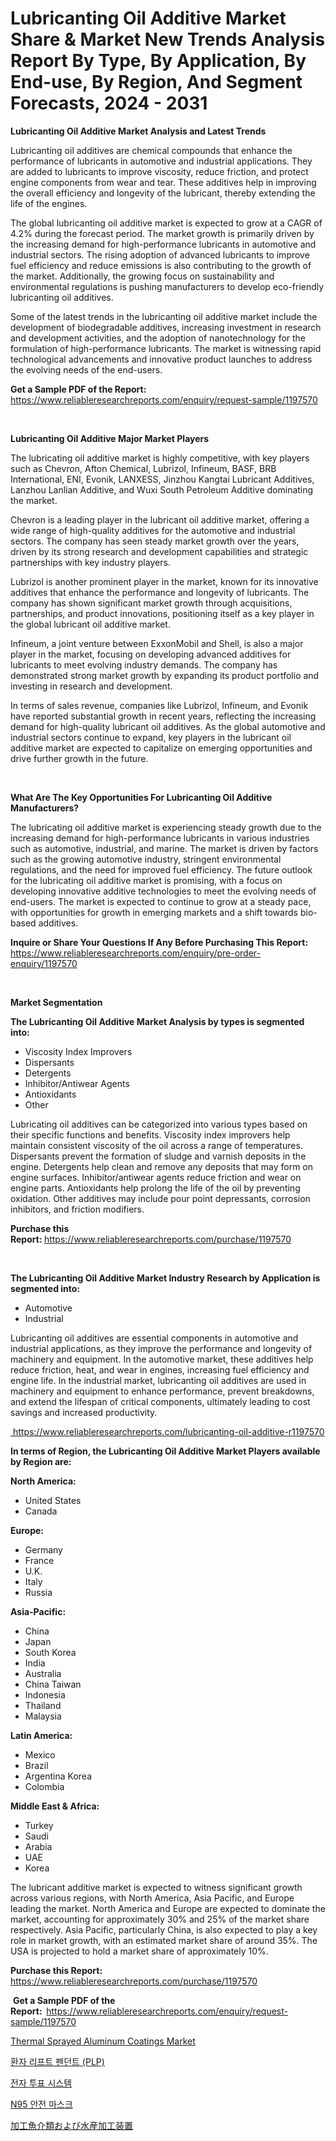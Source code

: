 <p><h1>Lubricanting Oil Additive Market Share & Market New Trends Analysis Report By Type, By Application, By End-use, By Region, And Segment Forecasts, 2024 - 2031</h1></p><p><strong>Lubricanting Oil Additive Market Analysis and Latest Trends</strong></p>
<p><p>Lubricanting oil additives are chemical compounds that enhance the performance of lubricants in automotive and industrial applications. They are added to lubricants to improve viscosity, reduce friction, and protect engine components from wear and tear. These additives help in improving the overall efficiency and longevity of the lubricant, thereby extending the life of the engines.</p><p>The global lubricanting oil additive market is expected to grow at a CAGR of 4.2% during the forecast period. The market growth is primarily driven by the increasing demand for high-performance lubricants in automotive and industrial sectors. The rising adoption of advanced lubricants to improve fuel efficiency and reduce emissions is also contributing to the growth of the market. Additionally, the growing focus on sustainability and environmental regulations is pushing manufacturers to develop eco-friendly lubricanting oil additives.</p><p>Some of the latest trends in the lubricanting oil additive market include the development of biodegradable additives, increasing investment in research and development activities, and the adoption of nanotechnology for the formulation of high-performance lubricants. The market is witnessing rapid technological advancements and innovative product launches to address the evolving needs of the end-users.</p></p>
<p><strong>Get a Sample PDF of the Report:&nbsp;</strong> <a href="https://www.reliableresearchreports.com/enquiry/request-sample/1197570">https://www.reliableresearchreports.com/enquiry/request-sample/1197570</a></p>
<p>&nbsp;</p>
<p><strong>Lubricanting Oil Additive Major Market Players</strong></p>
<p><p>The lubricating oil additive market is highly competitive, with key players such as Chevron, Afton Chemical, Lubrizol, Infineum, BASF, BRB International, ENI, Evonik, LANXESS, Jinzhou Kangtai Lubricant Additives, Lanzhou Lanlian Additive, and Wuxi South Petroleum Additive dominating the market.</p><p>Chevron is a leading player in the lubricant oil additive market, offering a wide range of high-quality additives for the automotive and industrial sectors. The company has seen steady market growth over the years, driven by its strong research and development capabilities and strategic partnerships with key industry players.</p><p>Lubrizol is another prominent player in the market, known for its innovative additives that enhance the performance and longevity of lubricants. The company has shown significant market growth through acquisitions, partnerships, and product innovations, positioning itself as a key player in the global lubricant oil additive market.</p><p>Infineum, a joint venture between ExxonMobil and Shell, is also a major player in the market, focusing on developing advanced additives for lubricants to meet evolving industry demands. The company has demonstrated strong market growth by expanding its product portfolio and investing in research and development.</p><p>In terms of sales revenue, companies like Lubrizol, Infineum, and Evonik have reported substantial growth in recent years, reflecting the increasing demand for high-quality lubricant oil additives. As the global automotive and industrial sectors continue to expand, key players in the lubricant oil additive market are expected to capitalize on emerging opportunities and drive further growth in the future.</p></p>
<p>&nbsp;</p>
<p><strong>What Are The Key Opportunities For Lubricanting Oil Additive Manufacturers?</strong></p>
<p><p>The lubricating oil additive market is experiencing steady growth due to the increasing demand for high-performance lubricants in various industries such as automotive, industrial, and marine. The market is driven by factors such as the growing automotive industry, stringent environmental regulations, and the need for improved fuel efficiency. The future outlook for the lubricating oil additive market is promising, with a focus on developing innovative additive technologies to meet the evolving needs of end-users. The market is expected to continue to grow at a steady pace, with opportunities for growth in emerging markets and a shift towards bio-based additives.</p></p>
<p><strong>Inquire or Share Your Questions If Any Before Purchasing This Report:</strong> <a href="https://www.reliableresearchreports.com/enquiry/pre-order-enquiry/1197570">https://www.reliableresearchreports.com/enquiry/pre-order-enquiry/1197570</a></p>
<p>&nbsp;</p>
<p><strong>Market Segmentation</strong></p>
<p><strong>The Lubricanting Oil Additive Market Analysis by types is segmented into:</strong></p>
<p><ul><li>Viscosity Index Improvers</li><li>Dispersants</li><li>Detergents</li><li>Inhibitor/Antiwear Agents</li><li>Antioxidants</li><li>Other</li></ul></p>
<p><p>Lubricating oil additives can be categorized into various types based on their specific functions and benefits. Viscosity index improvers help maintain consistent viscosity of the oil across a range of temperatures. Dispersants prevent the formation of sludge and varnish deposits in the engine. Detergents help clean and remove any deposits that may form on engine surfaces. Inhibitor/antiwear agents reduce friction and wear on engine parts. Antioxidants help prolong the life of the oil by preventing oxidation. Other additives may include pour point depressants, corrosion inhibitors, and friction modifiers.</p></p>
<p><strong>Purchase this Report:&nbsp;</strong><a href="https://www.reliableresearchreports.com/purchase/1197570">https://www.reliableresearchreports.com/purchase/1197570</a></p>
<p>&nbsp;</p>
<p><strong>The Lubricanting Oil Additive Market Industry Research by Application is segmented into:</strong></p>
<p><ul><li>Automotive</li><li>Industrial</li></ul></p>
<p><p>Lubricanting oil additives are essential components in automotive and industrial applications, as they improve the performance and longevity of machinery and equipment. In the automotive market, these additives help reduce friction, heat, and wear in engines, increasing fuel efficiency and engine life. In the industrial market, lubricanting oil additives are used in machinery and equipment to enhance performance, prevent breakdowns, and extend the lifespan of critical components, ultimately leading to cost savings and increased productivity.</p></p>
<p><a href="https://www.reliableresearchreports.com/lubricanting-oil-additive-r1197570">&nbsp;https://www.reliableresearchreports.com/lubricanting-oil-additive-r1197570</a></p>
<p><strong>In terms of Region, the Lubricanting Oil Additive Market Players available by Region are:</strong></p>
<p>
    <p> <strong> North America: </strong>
        <ul>
            <li>United States</li>
            <li>Canada</li>
        </ul>
        </p> 
    <p> <strong> Europe: </strong>
        <ul>
            <li>Germany</li>
            <li>France</li>
            <li>U.K.</li>
            <li>Italy</li>
            <li>Russia</li>
        </ul>
        </p> 
    <p> <strong> Asia-Pacific: </strong>
        <ul>
            <li>China</li>
            <li>Japan</li>
            <li>South Korea</li>
            <li>India</li>
            <li>Australia</li>
            <li>China Taiwan</li>
            <li>Indonesia</li>
            <li>Thailand</li>
            <li>Malaysia</li>
        </ul>
        </p> 
    <p> <strong> Latin America: </strong>
        <ul>
            <li>Mexico</li>
            <li>Brazil</li>
            <li>Argentina Korea</li>
            <li>Colombia</li>
        </ul>
        </p> 
    <p> <strong> Middle East & Africa: </strong>
        <ul>
            <li>Turkey</li>
            <li>Saudi</li>
            <li>Arabia</li>
            <li>UAE</li>
            <li>Korea</li>
        </ul>
    </p>
    </p>
<p><p>The lubricant additive market is expected to witness significant growth across various regions, with North America, Asia Pacific, and Europe leading the market. North America and Europe are expected to dominate the market, accounting for approximately 30% and 25% of the market share respectively. Asia Pacific, particularly China, is also expected to play a key role in market growth, with an estimated market share of around 35%. The USA is projected to hold a market share of approximately 10%.</p></p>
<p><strong>Purchase this Report: </strong><a href="https://www.reliableresearchreports.com/purchase/1197570">https://www.reliableresearchreports.com/purchase/1197570</a></p>
<p>&nbsp;<strong>Get a Sample PDF of the Report:&nbsp;&nbsp;</strong><a href="https://www.reliableresearchreports.com/enquiry/request-sample/1197570">https://www.reliableresearchreports.com/enquiry/request-sample/1197570</a></p>
<p><strong></strong></p>
<p><p><a href="https://github.com/irfadac/Market-Research-Report-List-3/blob/main/thermal-sprayed-aluminum-coatings-market.md">Thermal Sprayed Aluminum Coatings Market</a></p><p><a href="https://github.com/Hubertstyenger6685/Market-Research-Report-List-2/blob/main/8493952143994.md">환자 리프트 펜던트 (PLP)</a></p><p><a href="https://github.com/hxzi07639916/Market-Research-Report-List-2/blob/main/7950541143993.md">전자 투표 시스템</a></p><p><a href="https://medium.com/@stanleylyittle554467/n95-%EC%95%88%EC%A0%84-%EB%A7%88%EC%8A%A4%ED%81%AC-%EC%8B%9C%EC%9E%A5-%EA%B7%9C%EB%AA%A8-%EB%B0%8F-%EC%A0%90%EC%9C%A0%EC%9C%A8-%EB%B6%84%EC%84%9D-%EC%84%B1%EC%9E%A5-%ED%8A%B8%EB%A0%8C%EB%93%9C-%EB%B0%8F-%EC%98%88%EC%B8%A1-2024-2031-7e3fcbd32f6e">N95 안전 마스크</a></p><p><a href="https://github.com/RandallRunte2023/Market-Research-Report-List-1/blob/main/8037744138102.md">加工魚介類および水産加工装置</a></p></p>
